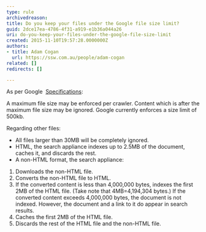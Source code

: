 ```yaml
---
type: rule
archivedreason: 
title: Do you keep your files under the Google file size limit?
guid: 2dce17ea-4786-4f31-a919-e1b36a044a26
uri: do-you-keep-your-files-under-the-google-file-size-limit
created: 2015-11-10T19:57:28.0000000Z
authors:
- title: Adam Cogan
  url: https://ssw.com.au/people/adam-cogan
related: []
redirects: []

---
```


As per Google  [Specifications](https&#58;//support.google.com/gsa/answer/4411411#settings):

A maximum file size may be enforced per crawler. Content which is after the maximum file size may be ignored. Google currently enforces a size limit of 500kb.

<!--endintro-->

Regarding other files:

* All files larger than 30MB will be completely ignored.
* HTML, the search appliance indexes up to 2.5MB of the document, caches it, and discards the rest.
* A non-HTML format, the search appliance:


1. Downloads the non-HTML file.
2. Converts the non-HTML file to HTML.
3. If the converted content is less than 4,000,000 bytes, indexes the first 2MB of the HTML file. (Take note that 4MB=4,194,304 bytes.) If the converted content exceeds 4,000,000 bytes, the document is not indexed. However, the document and a link to it do appear in search results.
4. Caches the first 2MB of the HTML file.
5. Discards the rest of the HTML file and the non-HTML file.
